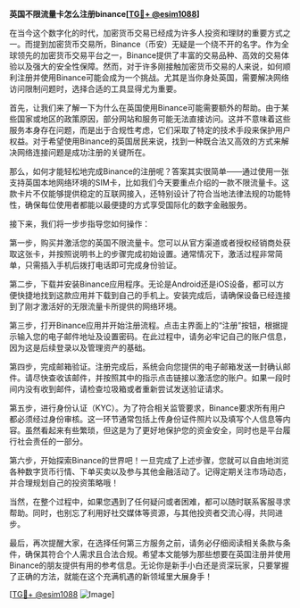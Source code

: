 **英国不限流量卡怎么注册binance[[TG💪+ @esim1088](https://t.me/s/esim1088)]**

在当今这个数字化的时代，加密货币交易已经成为许多人投资和理财的重要方式之一。而提到加密货币交易所，Binance（币安）无疑是一个绕不开的名字。作为全球领先的加密货币交易平台之一，Binance提供了丰富的交易品种、高效的交易体验以及强大的安全性保障。然而，对于许多刚接触加密货币交易的人来说，如何顺利注册并使用Binance可能会成为一个挑战。尤其是当你身处英国，需要解决网络访问限制问题时，选择合适的工具显得尤为重要。

首先，让我们来了解一下为什么在英国使用Binance可能需要额外的帮助。由于某些国家或地区的政策原因，部分网站和服务可能无法直接访问。这并不意味着这些服务本身存在问题，而是出于合规性考虑，它们采取了特定的技术手段来保护用户权益。对于希望使用Binance的英国居民来说，找到一种既合法又高效的方式来解决网络连接问题是成功注册的关键所在。

那么，如何才能轻松地完成Binance的注册呢？答案其实很简单——通过使用一张支持英国本地网络环境的SIM卡，比如我们今天要重点介绍的一款不限流量卡。这款卡片不仅能够提供稳定的互联网接入，还特别设计了符合当地法律法规的功能特性，确保每位使用者都能以最便捷的方式享受国际化的数字金融服务。

接下来，我们将一步步指导您如何操作：

第一步，购买并激活您的英国不限流量卡。您可以从官方渠道或者授权经销商处获取这张卡，并按照说明书上的步骤完成初始设置。通常情况下，激活过程非常简单，只需插入手机后拨打电话即可完成身份验证。

第二步，下载并安装Binance应用程序。无论是Android还是iOS设备，都可以方便快捷地找到这款应用并下载到自己的手机上。安装完成后，请确保设备已经连接到了刚才激活好的无限流量卡所提供的网络环境。

第三步，打开Binance应用并开始注册流程。点击主界面上的“注册”按钮，根据提示输入您的电子邮件地址及设置密码。在此过程中，请务必牢记自己的账户信息，因为这是后续登录以及管理资产的基础。

第四步，完成邮箱验证。注册完成后，系统会向您提供的电子邮箱发送一封确认邮件。请尽快查收该邮件，并按照其中的指示点击链接以激活您的账户。如果一段时间内没有收到邮件，请检查垃圾箱或者重新尝试发送验证请求。

第五步，进行身份认证（KYC）。为了符合相关监管要求，Binance要求所有用户都必须经过身份审核。这一环节通常包括上传身份证件照片以及填写个人信息等内容。虽然看起来有些繁琐，但这是为了更好地保护您的资金安全，同时也是平台履行社会责任的一部分。

第六步，开始探索Binance的世界吧！一旦完成了上述步骤，您就可以自由地浏览各种数字货币行情、下单买卖以及参与其他金融活动了。记得定期关注市场动态，并合理规划自己的投资策略哦！

当然，在整个过程中，如果您遇到了任何疑问或者困难，都可以随时联系客服寻求帮助。同时，也别忘了利用好社交媒体等资源，与其他投资者交流心得，共同进步。

最后，再次提醒大家，在选择任何第三方服务之前，请务必仔细阅读相关条款与条件，确保其符合个人需求且合法合规。希望本文能够为那些想要在英国注册并使用Binance的朋友提供有用的参考信息。无论你是新手小白还是资深玩家，只要掌握了正确的方法，就能在这个充满机遇的新领域里大展身手！

[[TG💪+ @esim1088](https://t.me/s/esim1088) ![Image](https://i.postimg.cc/4NQfJmqS/Snipaste-2025-05-13-00-14-12.png)]